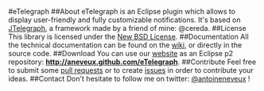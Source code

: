 #eTelegraph
##About
eTelegraph is an Eclipse plugin which allows to display user-friendly and fully customizable notifications. It's based on [JTelegraph](https://github.com/cereda/jtelegraph), a framework made by a friend of mine: @cereda.
##License
This library is licensed under the [New BSD License](http://www.opensource.org/licenses/bsd-license.php).
##Documentation
All the technical documentation can be found on the [wiki](http://www.github.com/aneveux/eTelegraph/wiki), or directly in the source code.
##Download
You can use our [website](http://aneveux.github.com/eTelegraph) as an Eclipse p2 repository: **http://aneveux.github.com/eTelegraph**.
##Contribute
Feel free to submit some [pull requests](http://www.github.com/aneveux/eTelegraph/pulls) or to create [issues](http://www.github.com/aneveux/eTelegraph/issues) in order to contribute your ideas.
##Contact
Don't hesitate to follow me on twitter: [@antoineneveux](http://twitter.com/antoineneveux) !